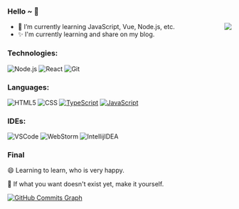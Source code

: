 ### Hello ~ 👋

<img align="right" src="https://github-readme-stats.vercel.app/api?username=hua-bang&show_icons=true&icon_color=CE1D2D&text_color=718096&bg_color=ffffff&hide_title=true" />

- 🌱 I’m currently learning JavaScript, Vue, Node.js, etc. 
- ✨ I'm currently learning and share on my blog.

### Technologies:

![Node.js](https://img.shields.io/badge/-Node-000?&logo=node.js)
![React](https://img.shields.io/badge/-React-000?&logo=React)
![Git](https://img.shields.io/badge/-Git-000?&logo=git&logoColor=F05032)

### Languages:

![HTML5](https://img.shields.io/badge/-HTML5-000?&logo=html5&logoColor=E34F26)
![CSS](https://img.shields.io/badge/-CSS-000?&logo=css3&logoColor=1572B6)
[![TypeScript](https://img.shields.io/badge/-TypeScript-000?&logo=TypeScript&logoColor=007ACC)](https://github.com/AlvaroIsrael?tab=repositories&q=&type=&language=typescript)
[![JavaScript](https://img.shields.io/badge/-JavaScript-000?&logo=JavaScript&logoColor=ddc508)](https://github.com/AlvaroIsrael?tab=repositories&q=&type=&language=javascript)

### IDEs:

![VSCode](https://img.shields.io/badge/-VSCode-000?&logo=Visual%20Studio%20Code&logoColor=007ACC)
![WebStorm](https://img.shields.io/badge/-WebStorm-000?&logo=Webstorm&logoColor=179EDC)
![IntellijIDEA](https://img.shields.io/badge/-Intellij%20IDEA-000?&logo=Webstorm&logoColor=FC444F)

### Final
😄 Learning to learn, who is very happy.

🤔 If what you want doesn't exist yet, make it yourself.
<!--
**hua-bang/hua-bang** is a ✨ _special_ ✨ repository because its `README.md` (this file) appears on your GitHub profile.

Here are some ideas to get you started:

- 🔭 I’m currently working on ...
- 🌱 I’m currently learning ...
- 👯 I’m looking to collaborate on ...
- 🤔 I’m looking for help with ...
- 💬 Ask me about ...
- 📫 How to reach me: ...
- 😄 Pronouns: ...
- ⚡ Fun fact: ...
-->

<a href="http://www.github.com/hua-bang"><img src="https://activity-graph.herokuapp.com/graph?username=hua-bang" alt="GitHub Commits Graph" /></a>
